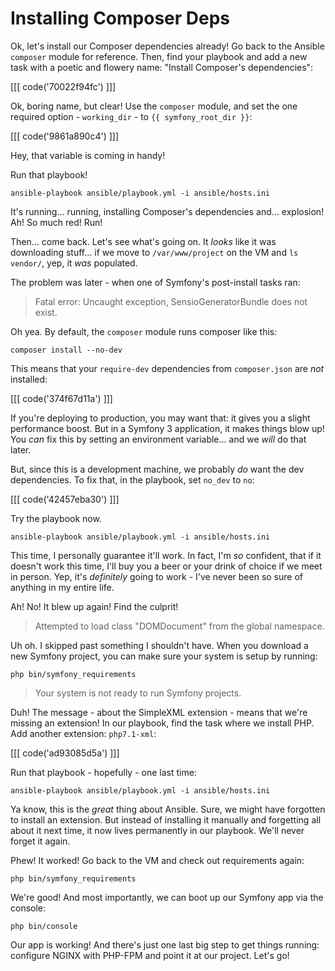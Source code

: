 # Installing Composer Deps

Ok, let's install our Composer dependencies already! Go back to the Ansible `composer`
module for reference. Then, find your playbook and add a new task with a poetic
and flowery name: "Install Composer's dependencies":

[[[ code('70022f94fc') ]]]

Ok, boring name, but clear! Use the `composer` module, and set the one required
option - `working_dir` - to `{{ symfony_root_dir }}`:

[[[ code('9861a890c4') ]]]

Hey, that variable is coming in handy!

Run that playbook!

```terminal
ansible-playbook ansible/playbook.yml -i ansible/hosts.ini
```

It's running... running, installing Composer's dependencies and... explosion! Ah!
So much red! Run!

Then... come back. Let's see what's going on. It *looks* like it was downloading
stuff... if we move to `/var/www/project` on the VM and `ls vendor/`, yep, it *was*
populated.

The problem was later - when one of Symfony's post-install tasks ran:

> Fatal error: Uncaught exception, SensioGeneratorBundle does not exist.

Oh yea. By default, the `composer` module runs composer like this:

```terminal
composer install --no-dev
```

This means that your `require-dev` dependencies from `composer.json` are *not*
installed:

[[[ code('374f67d11a') ]]]

If you're deploying to production, you may want that: it gives you a slight
performance boost. But in a Symfony 3 application, it makes things blow up!
You *can* fix this by setting an environment variable... and we *will* do that
later.

But, since this is a development machine, we probably *do* want the dev dependencies.
To fix that, in the playbook, set `no_dev` to `no`:

[[[ code('42457eba30') ]]]

Try the playbook now.

```terminal
ansible-playbook ansible/playbook.yml -i ansible/hosts.ini
```

This time, I personally guarantee it'll work. In fact, I'm *so* confident, that if
it doesn't work this time, I'll buy you a beer or your drink of choice if we meet
in person. Yep, it's *definitely* going to work - I've never been so sure of anything
in my entire life.

Ah! No! It blew up again! Find the culprit!

> Attempted to load class "DOMDocument" from the global namespace.

Uh oh. I skipped past something I shouldn't have. When you download a new Symfony
project, you can make sure your system is setup by running:

```terminal
php bin/symfony_requirements
```

> Your system is not ready to run Symfony projects.

Duh! The message - about the SimpleXML extension - means that we're missing an extension!
In our playbook, find the task where we install PHP. Add another extension: `php7.1-xml`:

[[[ code('ad93085d5a') ]]]

Run that playbook - hopefully - one last time:

```terminal
ansible-playbook ansible/playbook.yml -i ansible/hosts.ini
```

Ya know, this is the *great* thing about Ansible. Sure, we might have forgotten to
install an extension. But instead of installing it manually and forgetting all about
it next time, it now lives permanently in our playbook. We'll never forget it again.

Phew! It worked! Go back to the VM and check out requirements again:

```terminal
php bin/symfony_requirements
```

We're good! And most importantly, we can boot up our Symfony app via the console:

```terminal
php bin/console
```

Our app is working! And there's just one last big step to get things running:
configure NGINX with PHP-FPM and point it at our project. Let's go!
